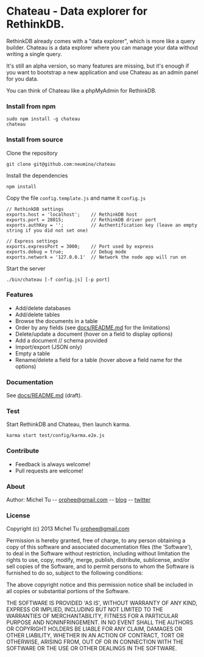 # Chateau - Data explorer for RethinkDB.

RethinkDB already comes with a "data explorer", which is more like a query builder.
Chateau is a data explorer where you can manage your data without writing a single query.

It's still an alpha version, so many features are missing, but it's enough if you want to
bootstrap a new application and use Chateau as an admin panel for you data.

You can think of Chateau like a phpMyAdmin for RethinkDB.

### Install from npm
```
sudo npm install -g chateau
chateau
```

### Install from source

Clone the repository

```
git clone git@github.com:neumino/chateau
```


Install the dependencies

```
npm install
```

Copy the file `config.template.js` and name it `config.js`

```
// RethinkDB settings
exports.host = 'localhost';    // RethinkDB host
exports.port = 28015;          // RethinkDB driver port
exports.authKey = '';          // Authentification key (leave an empty string if you did not set one)

// Express settings
exports.expressPort = 3000;    // Port used by express
exports.debug = true;          // Debug mode
exports.network = '127.0.0.1'  // Network the node app will run on
```

Start the server
```
./bin/chateau [-f config.js] [-p port]
```

### Features
- Add/delete databases
- Add/delete tables
- Browse the documents in a table
- Order by any fields (see [docs/README.md](https://github.com/neumino/chateau/blob/master/doc/README.md) for the limitations)
- Delete/update a document (hover on a field to display options)
- Add a document // schema provided
- Import/export (JSON only)
- Empty a table
- Rename/delete a field for a table (hover above a field name for the options)

### Documentation
See [docs/README.md](https://github.com/neumino/chateau/blob/master/doc/README.md) (draft).


### Test
Start RethinkDB and Chateau, then launch karma.

```
karma start test/config/karma.e2e.js
```

### Contribute
- Feedback is always welcome!
- Pull requests are welcome!

### About
Author: Michel Tu -- orphee@gmail.com -- [blog](http://blog.justonepixel.com) -- [twitter](https://twitter.com/neumino)

### License
Copyright (c) 2013 Michel Tu <orphee@gmail.com>

Permission is hereby granted, free of charge, to any person obtaining a copy of this
software and associated documentation files (the 'Software'), to deal in the Software
without restriction, including without limitation the rights to use, copy, modify, merge,
publish, distribute, sublicense, and/or sell copies of the Software, and to permit
persons to whom the Software is furnished to do so, subject to the following conditions:

The above copyright notice and this permission notice shall be included in all copies or
substantial portions of the Software.

THE SOFTWARE IS PROVIDED 'AS IS', WITHOUT WARRANTY OF ANY KIND, EXPRESS OR IMPLIED,
INCLUDING BUT NOT LIMITED TO THE WARRANTIES OF MERCHANTABILITY, FITNESS FOR A PARTICULAR
PURPOSE AND NONINFRINGEMENT. IN NO EVENT SHALL THE AUTHORS OR COPYRIGHT HOLDERS BE LIABLE
FOR ANY CLAIM, DAMAGES OR OTHER LIABILITY, WHETHER IN AN ACTION OF CONTRACT, TORT OR
OTHERWISE, ARISING FROM, OUT OF OR IN CONNECTION WITH THE SOFTWARE OR THE USE OR OTHER
DEALINGS IN THE SOFTWARE.
